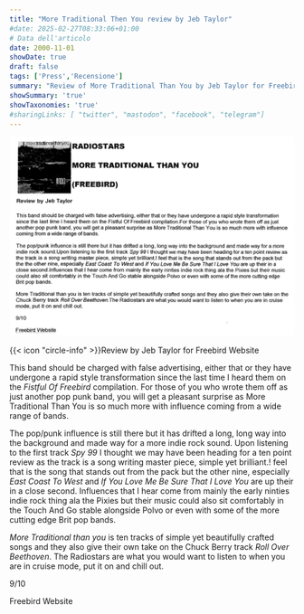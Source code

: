 ```yaml
---
title: "More Traditional Then You review by Jeb Taylor"
#date: 2025-02-27T08:33:06+01:00
# Data dell'articolo
date: 2000-11-01
showDate: true
draft: false
tags: ['Press','Recensione']
summary: "Review of More Traditional Than You by Jeb Taylor for Freebird Website"
showSummary: 'true'
showTaxonomies: 'true'
#sharingLinks: [ "twitter", "mastodon", "facebook", "telegram"]
---
```

![Articolo P1](featured.png)

{{< icon "circle-info" >}}Review by Jeb Taylor for Freebird Website


This band should be charged with false advertising, either that or they have undergone a rapid style transformation since the last time I heard them on the *Fistful Of Freebird* compilation. For those of you who wrote them off as just another pop punk band, you will get a pleasant surprise as More Traditional Than You is so much more with influence coming from a wide range of bands.

The pop/punk influence is still there but it has drifted a long, long way into the background and made way for a more indie rock sound. Upon listening to the first track *Spy 99* I thought we may have been heading for a ten point review as the track is a song writing master piece, simple yet brilliant.! feel that is the song that stands out from the pack but the other nine, especially *East Coast To West* and *If You Love Me Be Sure That I Love You* are up their in a
close second. Influences that I hear come from mainly the early ninties indie rock thing ala the Pixies but their music could also sit comfortably in the Touch And Go stable alongside Polvo or even with some of the more cutting edge Brit pop bands.

*More Traditional than you* is ten tracks of simple yet beautifully crafted songs and they also give their own take on the Chuck Berry track *Roll Over Beethoven*. The Radiostars are what you would want to listen to when you are in cruise mode, put it on and chill out.

9/10

Freebird Website

